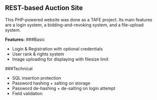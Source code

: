 ## REST-based Auction Site

This PHP-powered website was done as a TAFE project. Its main features are a login system, a bidding-and-revoking system, and a file-upload system.

**Features:**
###Basic
- Login & Registration with optional credentials
- User rank & rights system
- Image uploading for displaying with filesize limit

###Technical
- SQL insertion protection
- Password hashing + salting on storage
- Password de-hashing + de-salting on login attempt
- Field validation